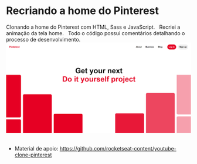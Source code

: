 # Recriando a home do Pinterest
Clonando a home do Pinterest com HTML, Sass e JavaScript. 
&nbsp;
Recriei a animação da tela home. 
&nbsp;
Todo o código possui comentários detalhando o processo de desenvolvimento. 
&nbsp;
![Print da tela da aplicação pronta](img/clone-pinterest.png?raw=true "Print da tela da aplicação pronta") 
&nbsp;
* Material de apoio: https://github.com/rocketseat-content/youtube-clone-pinterest
